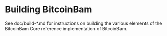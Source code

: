 Building BitcoinBam
================

See doc/build-*.md for instructions on building the various
elements of the BitcoinBam Core reference implementation of BitcoinBam.
